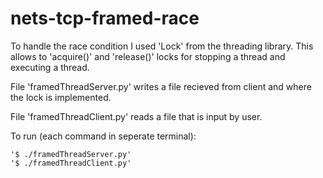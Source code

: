 # nets-tcp-framed-race

To handle the race condition I used 'Lock' from the threading library. This allows to 'acquire()' and 'release()' locks for stopping a thread and executing a thread.

File 'framedThreadServer.py' writes a file recieved from client and where the lock is implemented.

File 'framedThreadClient.py' reads a file that is input by user.

To run (each command in seperate terminal):

	'$ ./framedThreadServer.py'
	'$ ./framedThreadClient.py'